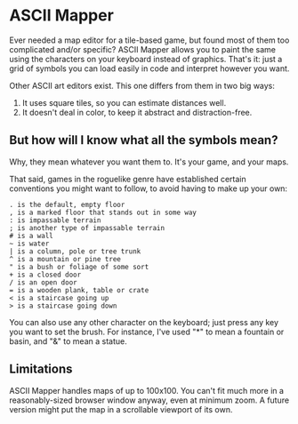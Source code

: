 ASCII Mapper
============


Ever needed a map editor for a tile-based game, but found most of them too complicated and/or specific? ASCII Mapper allows you to paint the same using the characters on your keyboard instead of graphics. That's it: just a grid of symbols you can load easily in code and interpret however you want.

Other ASCII art editors exist. This one differs from them in two big ways:

1. It uses square tiles, so you can estimate distances well.
2. It doesn't deal in color, to keep it abstract and distraction-free.

But how will I know what all the symbols mean?
----------------------------------------------

Why, they mean whatever you want them to. It's your game, and your maps.

That said, games in the roguelike genre have established certain conventions you might want to follow, to avoid having to make up your own:

	. is the default, empty floor
	, is a marked floor that stands out in some way
	: is impassable terrain
	; is another type of impassable terrain
	# is a wall
	~ is water
	| is a column, pole or tree trunk
	^ is a mountain or pine tree
	" is a bush or foliage of some sort
	+ is a closed door
	/ is an open door
	= is a wooden plank, table or crate
	< is a staircase going up
	> is a staircase going down

You can also use any other character on the keyboard; just press any key you want to set the brush. For instance, I've used "*" to mean a fountain or basin, and "&" to mean a statue.

Limitations
-----------

ASCII Mapper handles maps of up to 100x100. You can't fit much more in a reasonably-sized browser window anyway, even at minimum zoom. A future version might put the map in a scrollable viewport of its own.

